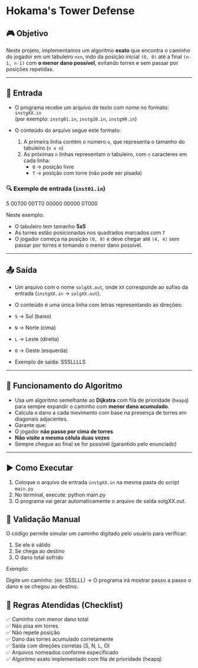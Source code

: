 # Hokama's Tower Defense 

## 🎮 Objetivo

Neste projeto, implementamos um algoritmo **exato** que encontra o caminho do jogador em um tabuleiro `nxn`, indo da posição inicial `(0, 0)` até a final `(n-1, n-1)` com **o menor dano possível**, evitando torres e sem passar por posições repetidas.

---

## 📁 Entrada

- O programa recebe um arquivo de texto com nome no formato: `instgXX.in`  
  (por exemplo: `instg01.in`, `instg20.in`, `instg99.in`)

- O conteúdo do arquivo segue este formato:
  1. A primeira linha contém o número `n`, que representa o tamanho do tabuleiro (`n x n`)
  2. As próximas `n` linhas representam o tabuleiro, com `n` caracteres em cada linha:
     - `0` → posição livre
     - `T` → posição com torre (não pode ser pisada)

### 🔍 Exemplo de entrada (`inst01.in`)
5
00T00
00TT0
00000
00000
0T000

Neste exemplo:
- O tabuleiro tem tamanho **5x5**
- As torres estão posicionadas nos quadrados marcados com `T`
- O jogador começa na posição `(0, 0)` e deve chegar até `(4, 4)` sem passar por torres e tomando o menor dano possível.

---

## 📤 Saída

- Um arquivo com o nome `solgXX.out`, onde `XX` corresponde ao sufixo da entrada (`instgXX.in` → `solgXX.out`).
- O conteúdo é uma única linha com letras representando as direções:
- `S` → Sul (baixo)  
- `N` → Norte (cima)  
- `L` → Leste (direita)  
- `O` → Oeste (esquerda)

- Exemplo de saída:
SSSLLLLS

---

## 🧠 Funcionamento do Algoritmo

- Usa um algoritmo semelhante ao **Dijkstra** com fila de prioridade (`heapq`) para sempre expandir o caminho com **menor dano acumulado**.
- Calcula o dano a cada movimento com base na presença de torres em diagonais adjacentes.
- Garante que:
- O jogador **não passe por cima de torres**
- **Não visite a mesma célula duas vezes**
- Sempre chegue ao final se for possível (garantido pelo enunciado)

---

## ▶️ Como Executar

1. Coloque o arquivo de entrada `instgXX.in` na mesma pasta do script `main.py`
2. No terminal, execute: python main.py
3. O programa vai gerar automaticamente o arquivo de saída solgXX.out.

## 🧪 Validação Manual

O código permite simular um caminho digitado pelo usuário para verificar:
1. Se ele é válido
2. Se chega ao destino
3. O dano total sofrido

Exemplo:

Digite um caminho: (ex: SSSLLL)
→ O programa irá mostrar passo a passo o dano e se chegou ao destino.

## 📌 Regras Atendidas (Checklist)
 
 ✅ Caminho com menor dano total  
 ✅ Não pisa em torres  
 ✅ Não repete posição  
 ✅ Dano das torres acumulado corretamente  
 ✅ Saída com direções corretas (S, N, L, O)  
 ✅ Arquivos nomeados conforme especificado  
 ✅ Algoritmo exato implementado com fila de prioridade (heapq)  

